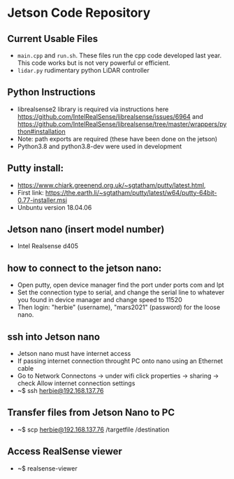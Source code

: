 # Jetson Code Repository

## Current Usable Files
- `main.cpp` and `run.sh`. These files run the cpp code developed last year. This code works but is not very powerful or efficient. 
- `lidar.py` rudimentary python LiDAR controller


## Python Instructions 
- librealsense2 library is required via instructions here https://github.com/IntelRealSense/librealsense/issues/6964 and https://github.com/IntelRealSense/librealsense/tree/master/wrappers/python#installation
- Note: path exports are required (these have been done on the jetson)
- Python3.8 and python3.8-dev were used in development


## Putty install: 
- https://www.chiark.greenend.org.uk/~sgtatham/putty/latest.html, 
- First link: https://the.earth.li/~sgtatham/putty/latest/w64/putty-64bit-0.77-installer.msi
- Unbuntu version 18.04.06

## Jetson nano (insert model number)
- Intel Realsense d405

## how to connect to the jetson nano:
- Open putty, open device manager find the port under ports com and lpt
- Set the connection type to serial, and change the serial line to whatever you found in device manager and change speed to 11520
- Then login: "herbie" (username), "mars2021" (password) for the loose nano.

## ssh into Jetson nano
- Jetson nano must have internet access
- If passing internet connection throught PC onto nano using an Ethernet cable
- Go to Network Connectons -> under wifi click properties -> sharing -> check Allow internet connection settings
- ~$ ssh herbie@192.168.137.76

## Transfer files from Jetson Nano to PC
- ~$ scp herbie@192.168.137.76 /targetfile /destination

## Access RealSense viewer
- ~$ realsense-viewer

